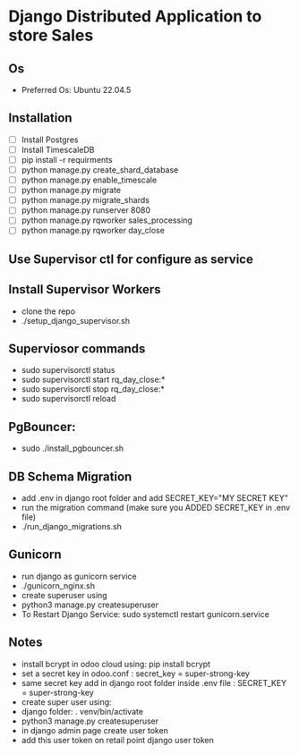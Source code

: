 #  Django Distributed  Application to store Sales
## Os
- Preferred Os: Ubuntu 22.04.5
##  Installation
- [ ] Install Postgres
- [ ] Install TimescaleDB
- [ ] pip install -r requirments
- [ ] python manage.py create_shard_database
- [ ] python manage.py enable_timescale
- [ ] python manage.py migrate
- [ ] python manage.py migrate_shards
- [ ] python manage.py runserver 8080
- [ ] python manage.py rqworker sales_processing
- [ ] python manage.py rqworker day_close

## Use Supervisor ctl for configure as service

## Install Supervisor Workers

- clone the repo
- ./setup_django_supervisor.sh


## Superviosor commands
- sudo supervisorctl status
- sudo supervisorctl start rq_day_close:*
- sudo supervisorctl stop rq_day_close:*
- sudo supervisorctl reload


## PgBouncer:
- sudo ./install_pgbouncer.sh

## DB Schema Migration
- add .env in django root folder and add SECRET_KEY="MY SECRET KEY"
- run the migration command (make sure you ADDED SECRET_KEY in .env file)
- ./run_django_migrations.sh
## Gunicorn
- run django as gunicorn service
- ./gunicorn_nginx.sh
- create superuser using 
- python3 manage.py createsuperuser
- To Restart Django Service: sudo systemctl restart gunicorn.service

## Notes
- install bcrypt in odoo cloud using: pip install bcrypt
- set a secret key in odoo.conf : secret_key = super-strong-key
- same secret key add in django root folder inside .env file : SECRET_KEY = super-strong-key
- create super user using: 
- django folder: . venv/bin/activate
- python3 manage.py createsuperuser
- in django admin page create user token
- add this user token on retail point django user token